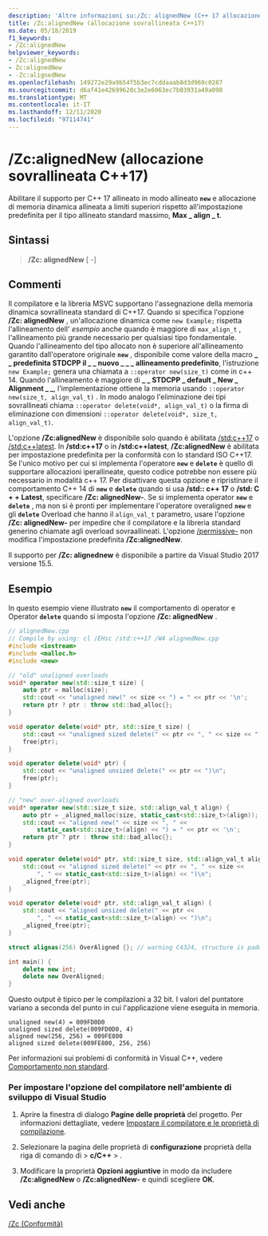 ```yaml
---
description: 'Altre informazioni su:/Zc: alignedNew (C++ 17 allocazione over allineata)'
title: /Zc:alignedNew (allocazione sovrallineata C++17)
ms.date: 05/18/2019
f1_keywords:
- /Zc:alignedNew
helpviewer_keywords:
- /Zc:alignedNew
- Zc:alignedNew
- -Zc:alignedNew
ms.openlocfilehash: 149272e29a9b54f5b3ec7cddaaab8d3d969c0287
ms.sourcegitcommit: d6af41e42699628c3e2e6063ec7b03931a49a098
ms.translationtype: MT
ms.contentlocale: it-IT
ms.lasthandoff: 12/11/2020
ms.locfileid: "97114741"
---
```

# <a name="zcalignednew-c17-over-aligned-allocation"></a>/Zc:alignedNew (allocazione sovrallineata C++17)

Abilitare il supporto per C++ 17 allineato in modo allineato **`new`** e allocazione di memoria dinamica allineata a limiti superiori rispetto all'impostazione predefinita per il tipo allineato standard massimo, **Max \_ align \_ t**.

## <a name="syntax"></a>Sintassi

> **/Zc: alignedNew** \[ -]

## <a name="remarks"></a>Commenti

Il compilatore e la libreria MSVC supportano l'assegnazione della memoria dinamica sovrallineata standard di C++17. Quando si specifica l'opzione **/Zc: alignedNew** , un'allocazione dinamica come `new Example;` rispetta l'allineamento dell' *esempio* anche quando è maggiore di `max_align_t` , l'allineamento più grande necessario per qualsiasi tipo fondamentale. Quando l'allineamento del tipo allocato non è superiore all'allineamento garantito dall'operatore originale **`new`** , disponibile come valore della macro **\_ \_ predefinita STDCPP il \_ \_ nuovo \_ \_ \_ allineamento predefinito**, l'istruzione `new Example;` genera una chiamata a `::operator new(size_t)` come in c++ 14. Quando l'allineamento è maggiore di **\_ \_ STDCPP \_ default \_ New \_ Alignment \_ \_**, l'implementazione ottiene la memoria usando `::operator new(size_t, align_val_t)` . In modo analogo l'eliminazione dei tipi sovrallineati chiama `::operator delete(void*, align_val_t)` o la firma di eliminazione con dimensioni `::operator delete(void*, size_t, align_val_t)`.

L'opzione **/Zc:alignedNew** è disponibile solo quando è abilitata [/std:c++17](std-specify-language-standard-version.md) o [/std:c++latest](std-specify-language-standard-version.md). In **/std:c++17** o in **/std:c++latest**, **/Zc:alignedNew** è abilitata per impostazione predefinita per la conformità con lo standard ISO C++17. Se l'unico motivo per cui si implementa l'operatore **`new`** e **`delete`** è quello di supportare allocazioni iperallineate, questo codice potrebbe non essere più necessario in modalità c++ 17. Per disattivare questa opzione e ripristinare il comportamento C++ 14 di **`new`** e **`delete`** quando si usa **/std:: c++ 17** o **/std: C + + Latest**, specificare **/Zc: alignedNew-**. Se si implementa operator **`new`** e **`delete`** , ma non si è pronti per implementare l'operatore overaligned **`new`** e gli **`delete`** Overload che hanno il `align_val_t` parametro, usare l'opzione **/Zc: alignedNew-** per impedire che il compilatore e la libreria standard generino chiamate agli overload sovraallineati. L'opzione [/permissive-](permissive-standards-conformance.md) non modifica l'impostazione predefinita **/Zc:alignedNew**.

Il supporto per **/Zc: alignednew** è disponibile a partire da Visual Studio 2017 versione 15.5.

## <a name="example"></a>Esempio

In questo esempio viene illustrato **`new`** il comportamento di operator e Operator **`delete`** quando si imposta l'opzione **/Zc: alignedNew** .

```cpp
// alignedNew.cpp
// Compile by using: cl /EHsc /std:c++17 /W4 alignedNew.cpp
#include <iostream>
#include <malloc.h>
#include <new>

// "old" unaligned overloads
void* operator new(std::size_t size) {
    auto ptr = malloc(size);
    std::cout << "unaligned new(" << size << ") = " << ptr << '\n';
    return ptr ? ptr : throw std::bad_alloc{};
}

void operator delete(void* ptr, std::size_t size) {
    std::cout << "unaligned sized delete(" << ptr << ", " << size << ")\n";
    free(ptr);
}

void operator delete(void* ptr) {
    std::cout << "unaligned unsized delete(" << ptr << ")\n";
    free(ptr);
}

// "new" over-aligned overloads
void* operator new(std::size_t size, std::align_val_t align) {
    auto ptr = _aligned_malloc(size, static_cast<std::size_t>(align));
    std::cout << "aligned new(" << size << ", " <<
        static_cast<std::size_t>(align) << ") = " << ptr << '\n';
    return ptr ? ptr : throw std::bad_alloc{};
}

void operator delete(void* ptr, std::size_t size, std::align_val_t align) {
    std::cout << "aligned sized delete(" << ptr << ", " << size <<
        ", " << static_cast<std::size_t>(align) << ")\n";
    _aligned_free(ptr);
}

void operator delete(void* ptr, std::align_val_t align) {
    std::cout << "aligned unsized delete(" << ptr <<
        ", " << static_cast<std::size_t>(align) << ")\n";
    _aligned_free(ptr);
}

struct alignas(256) OverAligned {}; // warning C4324, structure is padded

int main() {
    delete new int;
    delete new OverAligned;
}
```

Questo output è tipico per le compilazioni a 32 bit. I valori del puntatore variano a seconda del punto in cui l'applicazione viene eseguita in memoria.

```Output
unaligned new(4) = 009FD0D0
unaligned sized delete(009FD0D0, 4)
aligned new(256, 256) = 009FE800
aligned sized delete(009FE800, 256, 256)
```

Per informazioni sui problemi di conformità in Visual C++, vedere [Comportamento non standard](../../cpp/nonstandard-behavior.md).

### <a name="to-set-this-compiler-option-in-the-visual-studio-development-environment"></a>Per impostare l'opzione del compilatore nell'ambiente di sviluppo di Visual Studio

1. Aprire la finestra di dialogo **Pagine delle proprietà** del progetto. Per informazioni dettagliate, vedere [Impostare il compilatore e le proprietà di compilazione](../working-with-project-properties.md).

1. Selezionare la pagina delle proprietà di **configurazione** proprietà della riga di comando di  >  **c/C++**  >   .

1. Modificare la proprietà **Opzioni aggiuntive** in modo da includere **/Zc:alignedNew** o **/Zc:alignedNew-** e quindi scegliere **OK**.

## <a name="see-also"></a>Vedi anche

[/Zc (Conformità)](zc-conformance.md)
